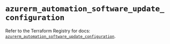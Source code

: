 # `azurerm_automation_software_update_configuration`

Refer to the Terraform Registry for docs: [`azurerm_automation_software_update_configuration`](https://registry.terraform.io/providers/hashicorp/azurerm/4.5.0/docs/resources/automation_software_update_configuration).
